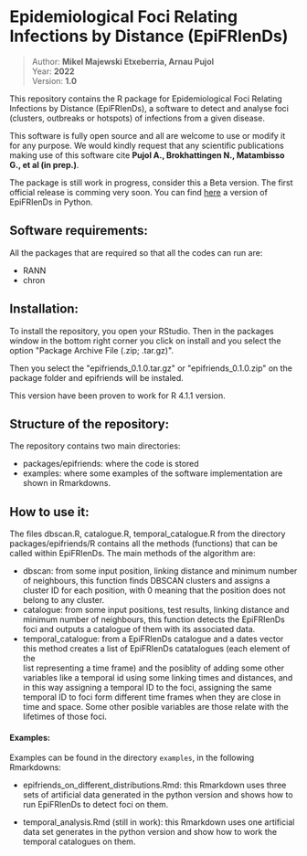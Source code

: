 # Epidemiological Foci Relating Infections by Distance (EpiFRIenDs)

> Author: **Mikel Majewski Etxeberria, Arnau Pujol**  
> Year: **2022**  
> Version: **1.0**  

This repository contains the R package for Epidemiological Foci Relating Infections by Distance (EpiFRIenDs), a software 
to detect and analyse foci (clusters, outbreaks or hotspots) of infections from a given disease.

This software is fully open source and all are welcome to use or modify it for any purpose.
We would kindly request that any scientific publications making use of this software cite **Pujol A., Brokhattingen N., Matambisso G., et al (in prep.)**.

The package is still work in progress, consider this a Beta version. The first official release is comming very soon.
You can find [here](https://github.com/arnaupujol/epifriends) a version of EpiFRIenDs in Python. 


Software requirements:
----------------------
All the packages that are required so that all the codes can run are:
- RANN
- chron

Installation:
----------------------
To install the repository, you open your RStudio. Then in the packages window 
in the bottom right corner you click on install and you select the option 
"Package Archive File (.zip; .tar.gz)".

Then you select the "epifriends_0.1.0.tar.gz" or "epifriends_0.1.0.zip" on 
the package folder and epifriends will be instaled.

This version have been proven to work for R 4.1.1 version.

Structure of the repository:
----------------------------
The repository contains two main directories:
- packages/epifriends: where the code is stored
- examples: where some examples of the software implementation are shown in
Rmarkdowns.

How to use it:
----------------------------
The files dbscan.R, catalogue.R, temporal_catalogue.R from the directory 
packages/epifriends/R contains all the methods (functions) that can be called within EpiFRIenDs. 
The main methods of the algorithm are:
- dbscan: from some input position, linking distance and minimum number of
neighbours, this function finds DBSCAN clusters and assigns a cluster ID for
each position, with 0 meaning that the position does not belong to any
cluster.
- catalogue: from some input positions, test results, linking distance and
minimum number of neighbours, this function detects the EpiFRIenDs foci and
outputs a catalogue of them with its associated data.
- temporal_catalogue: from a EpiFRIenDs catalogue and a dates vector
this method creates a list of EpiFRIenDs catatalogues (each element of the  
list representing a time frame) and the posiblity of adding some other 
variables like a temporal id using some linking times and distances, 
and in this way assigning a temporal ID to the foci, assigning the same temporal ID
to foci form different time frames when they are close in time and space. 
Some other posible variables are those relate with the lifetimes of those foci.

#### Examples:

Examples can be found in the directory `examples`, in the following Rmarkdowns:

- epifriends_on_different_distributions.Rmd: this Rmarkdown uses three
sets of artificial data generated in the python version 
and shows how to run EpiFRIenDs to detect foci on them.

- temporal_analysis.Rmd (still in work): this Rmarkdown uses one 
artificial data set generates in the python version and show how to 
work the temporal catalogues on them.
